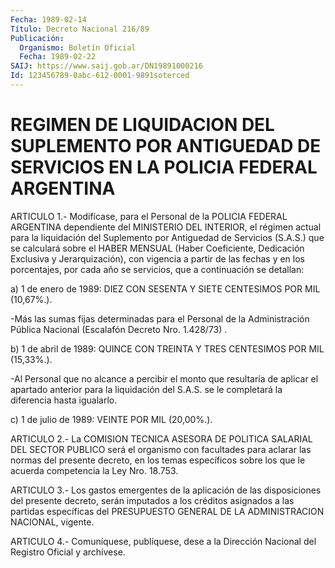 ```yaml
---
Fecha: 1989-02-14
Título: Decreto Nacional 216/89
Publicación:
  Organismo: Boletín Oficial
  Fecha: 1989-02-22
SAIJ: https://www.saij.gob.ar/DN19891000216
Id: 123456789-0abc-612-0001-9891soterced
---
```

# REGIMEN DE LIQUIDACION DEL SUPLEMENTO POR ANTIGUEDAD DE SERVICIOS EN LA POLICIA FEDERAL ARGENTINA

<a id="1"></a>
ARTICULO 1.- Modifícase, para el Personal de la POLICIA FEDERAL ARGENTINA  dependiente  del  MINISTERIO  DEL  INTERIOR,  el régimen actual  para  la  liquidación  del  Suplemento  por  Antiguedad  de Servicios  (S.A.S.)  que se calculará sobre el HABER MENSUAL (Haber Coeficiente, Dedicación  Exclusiva  y Jerarquización), con vigencia a  partir  de  las fechas y en los porcentajes,  por  cada  año  se servicios, que a continuación se detallan:

a) 1 de enero de  1989: DIEZ CON SESENTA Y SIETE CENTESIMOS POR MIL (10,67%.).

-Más  las  sumas  fijas    determinadas  para  el  Personal  de  la Administración Pública Nacional  (Escalafón  Decreto Nro. 1.428/73) .

b)  1  de abril de 1989: QUINCE CON TREINTA Y TRES  CENTESIMOS  POR MIL (15,33%.).

-Al Personal  que  no alcance a percibir el monto que resultaría de aplicar el apartado  anterior  para la liquidación del S.A.S. se le completará la diferencia hasta igualarlo.

c) 1 de julio de 1989: VEINTE POR MIL (20,00%.).

<a id="2"></a>
ARTICULO  2.- La COMISION TECNICA ASESORA DE POLITICA SALARIAL DEL SECTOR PUBLICO  será  el  organismo con facultades para aclarar las normas del presente decreto,  en  los  temas  específicos sobre los que le acuerda competencia la Ley Nro. 18.753.

<a id="3"></a>
ARTICULO  3.-  Los  gastos  emergentes de la aplicación de las disposiciones del presente decreto,  serán imputados a los créditos asignados a las partidas específicas del  PRESUPUESTO GENERAL DE LA ADMINISTRACION NACIONAL, vigente.

<a id="4"></a>
ARTICULO  4.-  Comuníquese,  publíquese,  dese  a la Dirección Nacional del Registro Oficial y archívese.
